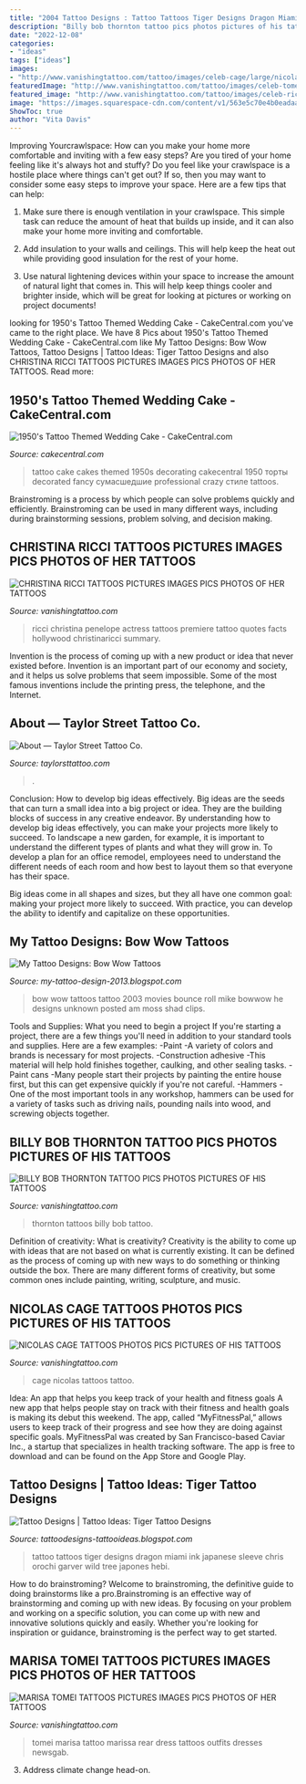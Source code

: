 ```yaml
---
title: "2004 Tattoo Designs : Tattoo Tattoos Tiger Designs Dragon Miami Ink Japanese Sleeve Chris Orochi Garver Wild Tree Japones Hebi"
description: "Billy bob thornton tattoo pics photos pictures of his tattoos"
date: "2022-12-08"
categories:
- "ideas"
tags: ["ideas"]
images:
- "http://www.vanishingtattoo.com/tattoo/images/celeb-cage/large/nicolas_cage_tattoos_4.jpg"
featuredImage: "http://www.vanishingtattoo.com/tattoo/images/celeb-tomei/tomei_large/marisa_tomei_007.jpg"
featured_image: "http://www.vanishingtattoo.com/tattoo/images/celeb-ricci/ricci_large/christina_ricci_013.jpg"
image: "https://images.squarespace-cdn.com/content/v1/563e5c70e4b0eadaa2ecf0d9/1450214481513-BAD1QV5OGIFIP9EAJVCC/ke17ZwdGBToddI8pDm48kOyctPanBqSdf7WQMpY1FsRZw-zPPgdn4jUwVcJE1ZvWQUxwkmyExglNqGp0IvTJZUJFbgE-7XRK3dMEBRBhUpwwQIrqN0bcqL_6-iJCOAA0qwytzcs0JTq1XS2aqVbyK6GtMIM7F0DGeOwCXa63_4k/tst_shopex.jpg"
ShowToc: true
author: "Vita Davis"
---
```



Improving Yourcrawlspace: How can you make your home more comfortable and inviting with a few easy steps?
Are you tired of your home feeling like it's always hot and stuffy? Do you feel like your crawlspace is a hostile place where things can't get out? If so, then you may want to consider some easy steps to improve your space. Here are a few tips that can help:
1. Make sure there is enough ventilation in your crawlspace. This simple task can reduce the amount of heat that builds up inside, and it can also make your home more inviting and comfortable.

2. Add insulation to your walls and ceilings. This will help keep the heat out while providing good insulation for the rest of your home.

3. Use natural lightening devices within your space to increase the amount of natural light that comes in. This will help keep things cooler and brighter inside, which will be great for looking at pictures or working on project documents!

	

		
looking for 1950&#039;s Tattoo Themed Wedding Cake - CakeCentral.com you've came to the right place. We have 8 Pics about 1950&#039;s Tattoo Themed Wedding Cake - CakeCentral.com like My Tattoo Designs: Bow Wow Tattoos, Tattoo Designs | Tattoo Ideas: Tiger Tattoo Designs and also CHRISTINA RICCI TATTOOS PICTURES IMAGES PICS PHOTOS OF HER TATTOOS. Read more:
		
    
## 1950&#039;s Tattoo Themed Wedding Cake - CakeCentral.com

<img loading=lazy src="http://cdn001.cakecentral.com/gallery/2015/03/900_710761PqjN_1950s-tattoo-themed-wedding-cake.jpg" onerror="this.onerror=null;this.src='https://tse1.mm.bing.net/th?id=OIP.f2_5jouxGMAfnhppYmD3QwHaJ4&amp;pid=15.1';" alt="1950&#039;s Tattoo Themed Wedding Cake - CakeCentral.com">

_Source: cakecentral.com_

>tattoo cake cakes themed 1950s decorating cakecentral 1950 торты decorated fancy сумасшедшие professional crazy стиле tattoos. 

	

Brainstroming is a process by which people can solve problems quickly and efficiently. Brainstroming can be used in many different ways, including during brainstorming sessions, problem solving, and decision making.

    
## CHRISTINA RICCI TATTOOS PICTURES IMAGES PICS PHOTOS OF HER TATTOOS

<img loading=lazy src="http://www.vanishingtattoo.com/tattoo/images/celeb-ricci/ricci_large/christina_ricci_013.jpg" onerror="this.onerror=null;this.src='https://tse3.mm.bing.net/th?id=OIP.OkEUGD71ezCAIb9Whhj_pgHaK8&amp;pid=15.1';" alt="CHRISTINA RICCI TATTOOS PICTURES IMAGES PICS PHOTOS OF HER TATTOOS">

_Source: vanishingtattoo.com_

>ricci christina penelope actress tattoos premiere tattoo quotes facts hollywood christinaricci summary. 

	

Invention is the process of coming up with a new product or idea that never existed before. Invention is an important part of our economy and society, and it helps us solve problems that seem impossible. Some of the most famous inventions include the printing press, the telephone, and the Internet.

    
## About — Taylor Street Tattoo Co.

<img loading=lazy src="https://images.squarespace-cdn.com/content/v1/563e5c70e4b0eadaa2ecf0d9/1450214481513-BAD1QV5OGIFIP9EAJVCC/ke17ZwdGBToddI8pDm48kOyctPanBqSdf7WQMpY1FsRZw-zPPgdn4jUwVcJE1ZvWQUxwkmyExglNqGp0IvTJZUJFbgE-7XRK3dMEBRBhUpwwQIrqN0bcqL_6-iJCOAA0qwytzcs0JTq1XS2aqVbyK6GtMIM7F0DGeOwCXa63_4k/tst_shopex.jpg" onerror="this.onerror=null;this.src='https://tse3.mm.bing.net/th?id=OIP.8NqX5913lEEd7Baw-EW5HwHaHa&amp;pid=15.1';" alt="About — Taylor Street Tattoo Co.">

_Source: taylorsttattoo.com_

>. 

	

Conclusion: How to develop big ideas effectively.
Big ideas are the seeds that can turn a small idea into a big project or idea. They are the building blocks of success in any creative endeavor. By understanding how to develop big ideas effectively, you can make your projects more likely to succeed. 
To landscape a new garden, for example, it is important to understand the different types of plants and what they will grow in. To develop a plan for an office remodel, employees need to understand the different needs of each room and how best to layout them so that everyone has their space. 

 Big ideas come in all shapes and sizes, but they all have one common goal: making your project more likely to succeed. With practice, you can develop the ability to identify and capitalize on these opportunities.

    
## My Tattoo Designs: Bow Wow Tattoos

<img loading=lazy src="http://1.bp.blogspot.com/-RmNusieyKqE/UQaSC7BU2qI/AAAAAAAAUqs/yj6IAajUlH0/s1600/bowwow309.jpg" onerror="this.onerror=null;this.src='https://tse3.mm.bing.net/th?id=OIP.TVqCrVKs-J4Vx9BwuJHpOAHaLJ&amp;pid=15.1';" alt="My Tattoo Designs: Bow Wow Tattoos">

_Source: my-tattoo-design-2013.blogspot.com_

>bow wow tattoos tattoo 2003 movies bounce roll mike bowwow he designs unknown posted am moss shad clips. 

	

Tools and Supplies: What you need to begin a project
If you're starting a project, there are a few things you'll need in addition to your standard tools and supplies. Here are a few examples: 
-Paint -A variety of colors and brands is necessary for most projects. 
-Construction adhesive -This material will help hold finishes together, caulking, and other sealing tasks. 
-Paint cans -Many people start their projects by painting the entire house first, but this can get expensive quickly if you're not careful. 
-Hammers -One of the most important tools in any workshop, hammers can be used for a variety of tasks such as driving nails, pounding nails into wood, and screwing objects together.

    
## BILLY BOB THORNTON TATTOO PICS PHOTOS PICTURES OF HIS TATTOOS

<img loading=lazy src="http://www.vanishingtattoo.com/images/tattoo_2/bbob.jpg" onerror="this.onerror=null;this.src='https://tse2.mm.bing.net/th?id=OIP.74nrZUsUQf9ni09Qk5bLbgHaKS&amp;pid=15.1';" alt="BILLY BOB THORNTON TATTOO PICS PHOTOS PICTURES OF HIS TATTOOS">

_Source: vanishingtattoo.com_

>thornton tattoos billy bob tattoo. 

	

Definition of creativity: What is creativity?
Creativity is the ability to come up with ideas that are not based on what is currently existing. It can be defined as the process of coming up with new ways to do something or thinking outside the box. There are many different forms of creativity, but some common ones include painting, writing, sculpture, and music.

    
## NICOLAS CAGE TATTOOS PHOTOS PICS PICTURES OF HIS TATTOOS

<img loading=lazy src="http://www.vanishingtattoo.com/tattoo/images/celeb-cage/large/nicolas_cage_tattoos_4.jpg" onerror="this.onerror=null;this.src='https://tse4.mm.bing.net/th?id=OIP.j3mg0LfPGHqlQ-usHRUuiQAAAA&amp;pid=15.1';" alt="NICOLAS CAGE TATTOOS PHOTOS PICS PICTURES OF HIS TATTOOS">

_Source: vanishingtattoo.com_

>cage nicolas tattoos tattoo. 

	

Idea: An app that helps you keep track of your health and fitness goals
A new app that helps people stay on track with their fitness and health goals is making its debut this weekend. The app, called “MyFitnessPal,” allows users to keep track of their progress and see how they are doing against specific goals. MyFitnessPal was created by San Francisco-based Caviar Inc., a startup that specializes in health tracking software. The app is free to download and can be found on the App Store and Google Play.

    
## Tattoo Designs | Tattoo Ideas: Tiger Tattoo Designs

<img loading=lazy src="https://2.bp.blogspot.com/-EVzdm25ZeBU/TqtdAxIGzfI/AAAAAAAAAO4/MgD6pJsjWME/s1600/tiger-tattoo_003.jpg" onerror="this.onerror=null;this.src='https://tse1.mm.bing.net/th?id=OIP.3Obej2HbczNV01ym3XpM6AAAAA&amp;pid=15.1';" alt="Tattoo Designs | Tattoo Ideas: Tiger Tattoo Designs">

_Source: tattoodesigns-tattooideas.blogspot.com_

>tattoo tattoos tiger designs dragon miami ink japanese sleeve chris orochi garver wild tree japones hebi. 

	

How to do brainstroming?
Welcome to brainstroming, the definitive guide to doing brainstorms like a pro.Brainstroming is an effective way of brainstorming and coming up with new ideas. By focusing on your problem and working on a specific solution, you can come up with new and innovative solutions quickly and easily. Whether you're looking for inspiration or guidance, brainstroming is the perfect way to get started.

    
## MARISA TOMEI TATTOOS PICTURES IMAGES PICS PHOTOS OF HER TATTOOS

<img loading=lazy src="http://www.vanishingtattoo.com/tattoo/images/celeb-tomei/tomei_large/marisa_tomei_007.jpg" onerror="this.onerror=null;this.src='https://tse3.mm.bing.net/th?id=OIP.rzgFwh3vMzZeRzriYkocpgHaLv&amp;pid=15.1';" alt="MARISA TOMEI TATTOOS PICTURES IMAGES PICS PHOTOS OF HER TATTOOS">

_Source: vanishingtattoo.com_

>tomei marisa tattoo marissa rear dress tattoos outfits dresses newsgab. 

	

3. Address climate change head-on. 

